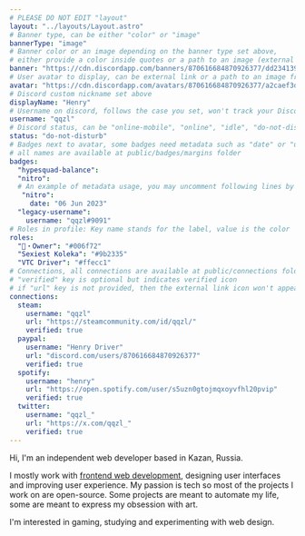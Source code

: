```yaml
---
# PLEASE DO NOT EDIT "layout"
layout: "../layouts/Layout.astro"
# Banner type, can be either "color" or "image"
bannerType: "image"
# Banner color or an image depending on the banner type set above,
# either provide a color inside quotes or a path to an image (external links are supported)
banner: "https://cdn.discordapp.com/banners/870616684870926377/dd234139b79765b44324d2475f6a3c5b?size=4096"
# User avatar to display, can be external link or a path to an image from public folder
avatar: "https://cdn.discordapp.com/avatars/870616684870926377/a2caef3d096e7b21bba6021ce7d68b8a?size=1024"
# Discord custom nickname set above
displayName: "Henry"
# Username on discord, follows the case you set, won't track your Discord account e.g. "Domin#2874" or "dominnya"
username: "qqzl"
# Discord status, can be "online-mobile", "online", "idle", "do-not-disturb", "invisible" or "streaming"
status: "do-not-disturb"
# Badges next to avatar, some badges need metadata such as "date" or "username"
# all names are available at public/badges/margins folder
badges:
  "hypesquad-balance":
  "nitro":
  # An example of metadata usage, you may uncomment following lines by removing "#":
   "nitro":
     date: "06 Jun 2023"
  "legacy-username":
    username: "qqzl#9091"
# Roles in profile: Key name stands for the label, value is the color
roles:
  "👑・Owner": "#006f72"
  "Sexiest Koleka": "#9b2335"
  "VTC Driver": "#ffecc1"
# Connections, all connections are available at public/connections folder
# "verified" key is optional but indicates verified icon
# if "url" key is not provided, then the external link icon won't appear
connections:
  steam:
    username: "qqzl"
    url: "https://steamcommunity.com/id/qqzl/"
    verified: true
  paypal:
    username: "Henry Driver"
    url: "discord.com/users/870616684870926377"
    verified: true
  spotify:
    username: "henry"
    url: "https://open.spotify.com/user/s5uzn0gtojmqxoyvfhl20pvip"
    verified: true
  twitter:
    username: "qqzl_"
    url: "https://x.com/qqzl_"
    verified: true
---
```


<!-- Your About Me section -->

Hi, I'm an independent web developer based in Kazan, Russia.

I mostly work with [frontend web development](https://domin.pro), designing user interfaces and improving user experience. My passion is tech so most of the projects I work on are open-source. Some projects are meant to automate my life, some are meant to express my obsession with art.

I'm interested in gaming, studying and experimenting with web design.
